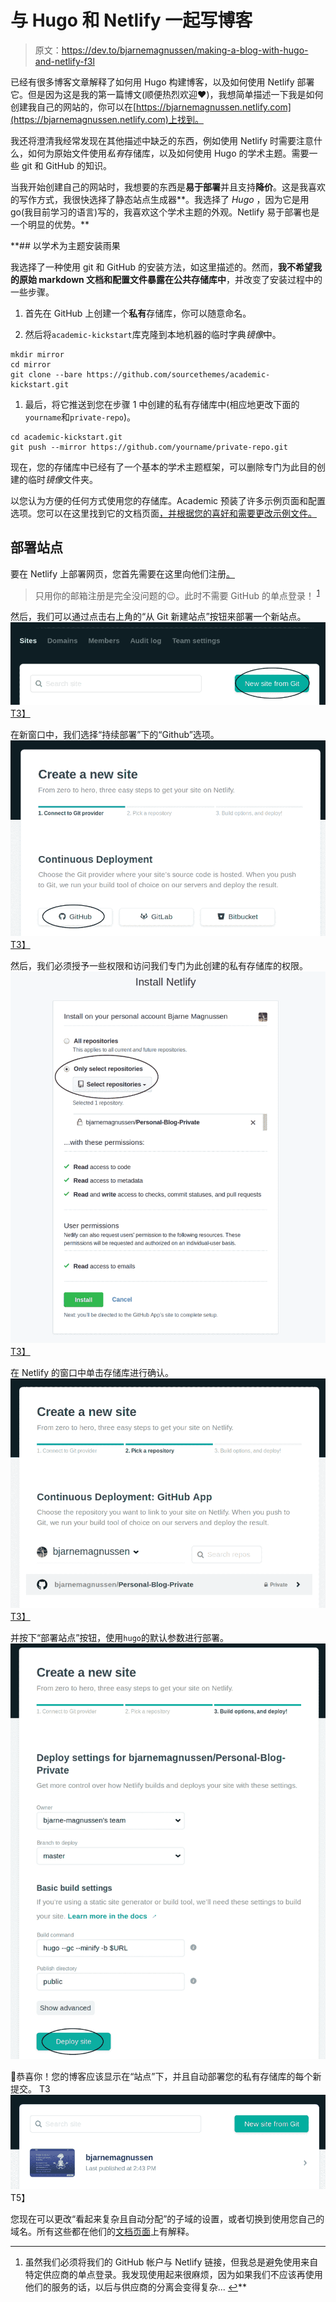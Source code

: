 # 与 Hugo 和 Netlify 一起写博客

> 原文：<https://dev.to/bjarnemagnussen/making-a-blog-with-hugo-and-netlify-f3l>

已经有很多博客文章解释了如何用 Hugo 构建博客，以及如何使用 Netlify 部署它。但是因为这是我的第一篇博文(顺便热烈欢迎❤️)，我想简单描述一下我是如何创建我自己的网站的，你可以在[https://bjarnemagnussen.netlify.com](https://bjarnemagnussen.netlify.com)上找到。

我还将澄清我经常发现在其他描述中缺乏的东西，例如使用 Netlify 时需要注意什么，如何为原始文件使用*私有*存储库，以及如何使用 Hugo 的学术主题。需要一些 git 和 GitHub 的知识。

当我开始创建自己的网站时，我想要的东西是**易于部署**并且支持**降价**。这是我喜欢的写作方式，我很快选择了静态站点生成器**。我选择了 *Hugo* ，因为它是用 go(我目前学习的语言)写的，我喜欢这个学术主题的外观。Netlify 易于部署也是一个明显的优势。**

 **## 以学术为主题安装雨果

我选择了一种使用 git 和 GitHub 的安装方法，如这里描述的。然而，**我不希望我的原始 markdown 文档和配置文件暴露在公共存储库中**，并改变了安装过程中的一些步骤。

1.  首先在 GitHub 上创建一个**私有**存储库，你可以随意命名。

2.  然后将`academic-kickstart`库克隆到本地机器的临时字典*镜像*中。

```
mkdir mirror
cd mirror
git clone --bare https://github.com/sourcethemes/academic-kickstart.git 
```

1.  最后，将它推送到您在步骤 1 中创建的私有存储库中(相应地更改下面的`yourname`和`private-repo`)。

```
cd academic-kickstart.git
git push --mirror https://github.com/yourname/private-repo.git 
```

现在，您的存储库中已经有了一个基本的学术主题框架，可以删除专门为此目的创建的临时*镜像*文件夹。

以您认为方便的任何方式使用您的存储库。Academic 预装了许多示例页面和配置选项。您可以在这里找到它的文档页面[，并根据您的喜好和需要更改示例文件。](https://sourcethemes.com/academic/docs/)

## 部署站点

要在 Netlify 上部署网页，您首先需要在这里向他们注册[。](https://netlify.com)

> 只用你的邮箱注册是完全没问题的😉。此时不需要 GitHub 的单点登录！ <sup id="fnref1">[1](#fn1)</sup>

然后，我们可以通过点击右上角的“从 Git 新建站点”按钮来部署一个新站点。
[![new-site-from-git](img/b391b8cec214ade3062f79a3694adbb8.png)T3】](https://res.cloudinary.com/practicaldev/image/fetch/s--N1d1r3jx--/c_limit%2Cf_auto%2Cfl_progressive%2Cq_auto%2Cw_880/https://bjarnemagnussen.netlify.com/img/post/making-a-blog-with-hugo-and-netlify/screen1.png)

在新窗口中，我们选择“持续部署”下的“Github”选项。
[![continuous-deployment-using-github](img/3044ea2fe170567f807e4766211255b8.png)T3】](https://res.cloudinary.com/practicaldev/image/fetch/s--2M08NYkM--/c_limit%2Cf_auto%2Cfl_progressive%2Cq_auto%2Cw_880/https://bjarnemagnussen.netlify.com/img/post/making-a-blog-with-hugo-and-netlify/screen2.png)

然后，我们必须授予一些权限和访问我们专门为此创建的私有存储库的权限。
[![select-repository](img/d5daeb7df4a86d338e9f369ea717d5e7.png)T3】](https://res.cloudinary.com/practicaldev/image/fetch/s--RYHVWNxG--/c_limit%2Cf_auto%2Cfl_progressive%2Cq_auto%2Cw_880/https://bjarnemagnussen.netlify.com/img/post/making-a-blog-with-hugo-and-netlify/screen3.png)

在 Netlify 的窗口中单击存储库进行确认。
[![confirm-repository](img/9c479beade2dd5416fc64a535dee679b.png)T3】](https://res.cloudinary.com/practicaldev/image/fetch/s--Neof3lrT--/c_limit%2Cf_auto%2Cfl_progressive%2Cq_auto%2Cw_880/https://bjarnemagnussen.netlify.com/img/post/making-a-blog-with-hugo-and-netlify/screen4.png)

并按下“部署站点”按钮，使用`hugo`的默认参数进行部署。
[![confirm-default-parameters](img/9e49287ca4164bf0f2c38755761af017.png)](https://res.cloudinary.com/practicaldev/image/fetch/s--eXvxQoBU--/c_limit%2Cf_auto%2Cfl_progressive%2Cq_auto%2Cw_880/https://bjarnemagnussen.netlify.com/img/post/making-a-blog-with-hugo-and-netlify/screen5.png)

🎉恭喜你！您的博客应该显示在“站点”下，并且自动部署您的私有存储库的每个新提交。
T3![deployed-site](img/fd2a6385792ceefe968f6de2e2bc75bc.png)T5】

您现在可以更改“看起来复杂且自动分配”的子域的设置，或者切换到使用您自己的域名。所有这些都在他们的[文档页面](https://www.netlify.com/docs/custom-domains/)上有解释。

* * *

1.  虽然我们必须将我们的 GitHub 帐户与 Netlify 链接，但我总是避免使用来自特定供应商的单点登录。我发现使用起来很麻烦，因为如果我们不应该再使用他们的服务的话，以后与供应商的分离会变得复杂... [↩](#fnref1)**
